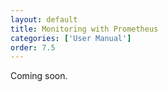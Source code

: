 ```yaml
---
layout: default
title: Monitoring with Prometheus
categories: ['User Manual']
order: 7.5
---
```

Coming soon.
